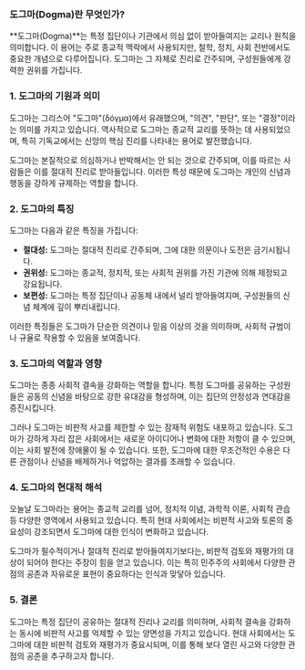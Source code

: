 ### 도그마(Dogma)란 무엇인가?

**도그마(Dogma)**는 특정 집단이나 기관에서 의심 없이 받아들여지는 교리나 원칙을 의미합니다. 이 용어는 주로 종교적 맥락에서 사용되지만, 철학, 정치, 사회 전반에서도 중요한 개념으로 다루어집니다. 도그마는 그 자체로 진리로 간주되며, 구성원들에게 강력한 권위를 가집니다.

### 1. 도그마의 기원과 의미
도그마는 그리스어 "도그마"(δόγμα)에서 유래했으며, "의견", "판단", 또는 "결정"이라는 의미를 가지고 있습니다. 역사적으로 도그마는 종교적 교리를 뜻하는 데 사용되었으며, 특히 기독교에서는 신앙의 핵심 진리를 나타내는 용어로 발전했습니다.

도그마는 본질적으로 의심하거나 반박해서는 안 되는 것으로 간주되며, 이를 따르는 사람들은 이를 절대적 진리로 받아들입니다. 이러한 특성 때문에 도그마는 개인의 신념과 행동을 강하게 규제하는 역할을 합니다.

### 2. 도그마의 특징
도그마는 다음과 같은 특징을 가집니다:

- **절대성:** 도그마는 절대적 진리로 간주되며, 그에 대한 의문이나 도전은 금기시됩니다.
- **권위성:** 도그마는 종교적, 정치적, 또는 사회적 권위를 가진 기관에 의해 제정되고 강요됩니다.
- **보편성:** 도그마는 특정 집단이나 공동체 내에서 널리 받아들여지며, 구성원들의 신념 체계에 깊이 뿌리내립니다.

이러한 특징들은 도그마가 단순한 의견이나 믿음 이상의 것을 의미하며, 사회적 규범이나 규율로 작용할 수 있음을 보여줍니다.

### 3. 도그마의 역할과 영향
도그마는 종종 사회적 결속을 강화하는 역할을 합니다. 특정 도그마를 공유하는 구성원들은 공동의 신념을 바탕으로 강한 유대감을 형성하며, 이는 집단의 안정성과 연대감을 증진시킵니다.

그러나 도그마는 비판적 사고를 제한할 수 있는 잠재적 위험도 내포하고 있습니다. 도그마가 강하게 자리 잡은 사회에서는 새로운 아이디어나 변화에 대한 저항이 클 수 있으며, 이는 사회 발전에 장애물이 될 수 있습니다. 또한, 도그마에 대한 무조건적인 수용은 다른 관점이나 신념을 배제하거나 억압하는 결과를 초래할 수 있습니다.

### 4. 도그마의 현대적 해석
오늘날 도그마라는 용어는 종교적 교리를 넘어, 정치적 이념, 과학적 이론, 사회적 관습 등 다양한 영역에서 사용되고 있습니다. 특히 현대 사회에서는 비판적 사고와 토론의 중요성이 강조되면서 도그마에 대한 인식이 변화하고 있습니다.

도그마가 필수적이거나 절대적 진리로 받아들여지기보다는, 비판적 검토와 재평가의 대상이 되어야 한다는 주장이 힘을 얻고 있습니다. 이는 특히 민주주의 사회에서 다양한 관점의 공존과 자유로운 표현이 중요하다는 인식과 맞닿아 있습니다.

### 5. 결론
도그마는 특정 집단이 공유하는 절대적 진리나 교리를 의미하며, 사회적 결속을 강화하는 동시에 비판적 사고를 억제할 수 있는 양면성을 가지고 있습니다. 현대 사회에서는 도그마에 대한 비판적 검토와 재평가가 중요시되며, 이를 통해 보다 열린 사고와 다양한 관점의 공존을 추구하고자 합니다.